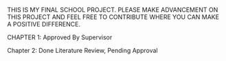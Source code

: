 THIS IS MY FINAL SCHOOL PROJECT. PLEASE MAKE ADVANCEMENT ON THIS PROJECT AND FEEL FREE TO CONTRIBUTE WHERE YOU CAN MAKE A POSITIVE DIFFERENCE.

CHAPTER 1: Approved By Supervisor

Chapter 2: Done Literature Review, Pending Approval

